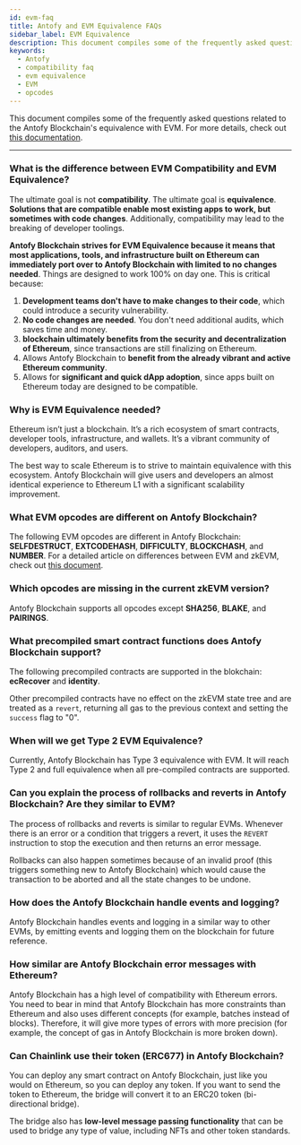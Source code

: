 ```yaml
---
id: evm-faq
title: Antofy and EVM Equivalence FAQs
sidebar_label: EVM Equivalence
description: This document compiles some of the frequently asked questions related to the Antofy and its EVM equivalence.
keywords:
  - Antofy
  - compatibility faq
  - evm equivalence
  - EVM
  - opcodes
---
```


This document compiles some of the frequently asked questions related to the Antofy Blockchain's equivalence with EVM. For more details, check out [this documentation](/protocol/evm-differences.md).

---

### What is the difference between EVM Compatibility and EVM Equivalence?

The ultimate goal is not **compatibility**. The ultimate goal is **equivalence**. **Solutions that are compatible enable most existing apps to work, but sometimes with code changes**. Additionally, compatibility may lead to the breaking of developer toolings.

**Antofy Blockchain strives for EVM Equivalence because it means that most applications, tools, and infrastructure built on Ethereum can immediately port over to Antofy Blockchain with limited to no changes needed**. Things are designed to work 100% on day one. This is critical because:

1. **Development teams don't have to make changes to their code**, which could introduce a security vulnerability.
2. **No code changes are needed**. You don't need additional audits, which saves time and money. 
3. **blockchain ultimately benefits from the security and decentralization of Ethereum**, since transactions are still finalizing on Ethereum.
4. Allows Antofy Blockchain to **benefit from the already vibrant and active Ethereum community**.
5. Allows for **significant and quick dApp adoption**, since apps built on Ethereum today are designed to be compatible.

### Why is EVM Equivalence needed?

Ethereum isn’t just a blockchain. It’s a rich ecosystem of smart contracts, developer tools, infrastructure, and wallets. It’s a vibrant community of developers, auditors, and users.

The best way to scale Ethereum is to strive to maintain equivalence with this ecosystem. Antofy Blockchain will give users and developers an almost identical experience to Ethereum L1 with a significant scalability improvement.

### What EVM opcodes are different on Antofy Blockchain?

The following EVM opcodes are different in Antofy Blockchain: **SELFDESTRUCT**, **EXTCODEHASH**, **DIFFICULTY**, **BLOCKCHASH**, and **NUMBER**. For a detailed article on differences between EVM and zkEVM, check out [this document](/protocol/evm-differences.md).

### Which opcodes are missing in the current zkEVM version?

Antofy Blockchain supports all opcodes except **SHA256**, **BLAKE**, and **PAIRINGS**.

### What precompiled smart contract functions does Antofy Blockchain support?

The following precompiled contracts are supported in the blokchain: **ecRecover** and **identity**.

Other precompiled contracts have no effect on the zkEVM state tree and are treated as a `revert`, returning all gas to the previous context and setting the `success` flag to "0".

### When will we get Type 2 EVM Equivalence?

Currently, Antofy Blockchain has Type 3 equivalence with EVM. It will reach Type 2 and full equivalence when all pre-compiled contracts are supported.

### Can you explain the process of rollbacks and reverts in Antofy Blockchain? Are they similar to EVM?

The process of rollbacks and reverts is similar to regular EVMs. Whenever there is an error or a condition that triggers a revert, it uses the `REVERT` instruction to stop the execution and then returns an error message.

Rollbacks can also happen sometimes because of an invalid proof (this triggers something new to Antofy Blockchain) which would cause the transaction to be aborted and all the state changes to be undone.

### How does the Antofy Blockchain handle events and logging?

Antofy Blockchain handles events and logging in a similar way to other EVMs, by emitting events and logging them on the blockchain for future reference.

### How similar are Antofy Blockchain error messages with Ethereum?

Antofy Blockchain has a high level of compatibility with Ethereum errors. You need to bear in mind that Antofy Blockchain has more constraints than Ethereum and also uses different concepts (for example, batches instead of blocks). Therefore, it will give more types of errors with more precision (for example, the concept of gas in Antofy Blockchain is more broken down).

### Can Chainlink use their token (ERC677) in Antofy Blockchain?

You can deploy any smart contract on Antofy Blockchain, just like you would on Ethereum, so you can deploy any token. If you want to send the token to Ethereum, the bridge will convert it to an ERC20 token (bi-directional bridge).

The bridge also has **low-level message passing functionality** that can be used to bridge any type of value, including NFTs and other token standards.
